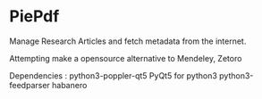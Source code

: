# PiePdf
Manage Research Articles  and fetch metadata from the internet. 

Attempting make a opensource alternative to Mendeley, Zetoro

Dependencies :
python3-poppler-qt5
PyQt5 for python3
python3-feedparser
habanero



